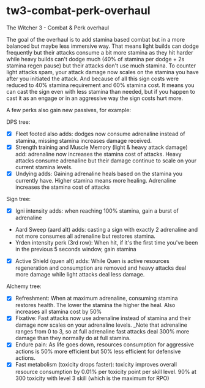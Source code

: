 # tw3-combat-perk-overhaul
The Witcher 3 - Combat & Perk overhaul


The goal of the overhaul is to add stamina based combat but in a more balanced but maybe less immersive way. That means light builds can dodge frequently but their attacks consume a bit more stamina as they hit harder while heavy builds can't dodge much (40% of stamina per dodge + 2s stamina regen pause) but their attacks don't use much stamina. To counter light attacks spam, your attack damage now scales on the stamina you have after you initiated the attack. And because of all this sign costs were reduced to 40% stamina requirement and 60% stamina cost. It means you can cast the sign even with less stamina than needed, but if you happen to cast it as an engage or in an aggressive way the sign costs hurt more.

A few perks also gain new passives, for example:

DPS tree:
- [x] Fleet footed also adds: dodges now consume adrenaline instead of stamina, missing stamina increases damage received.
- [x] Strength training and Muscle Memory (light & heavy attack damage) add: adrenaline now increases the stamina cost of attacks. Heavy attacks consume adrenaline but their damage continue to scale on your current stamina levels.
- [x] Undying adds: Gaining adrenaline heals based on the stamina you currently have. Higher stamina means more healing. Adrenaline increases the stamina cost of attacks

Sign tree:
- [x] Igni intensity adds: when reaching 100% stamina, gain a burst of adrenaline
- Aard Sweep (aard alt) adds: casting a sign with exactly 2 adrenaline and not more consumes all adrenaline but restores stamina.
- Yrden intensity perk (3rd row): When hit, if it's the first time you've been in the previous 5 seconds window, gain stamina
- [x] Active Shield (quen alt) adds: While Quen is active resources regeneration and consumption are removed and heavy attacks deal more damage while light attacks deal less damage.

Alchemy tree:
- [x] Refreshment: When at maximum adrenaline, consuming stamina restores health. The lower the stamina the higher the heal. Also increases all stamina cost by 50%
- [x] Fixative: Fast attacks now use adrenaline instead of stamina and their damage now scales on your adrenaline levels. _Note that adrenaline ranges from 0 to 3, so at full adrenaline fast attacks deal 300% more damage than they normally do at full stamina.
- [x] Endure pain: As life goes down, resources consumption for aggressive actions is 50% more efficient but 50% less efficient for defensive actions.
- [x] Fast metabolism (toxicity drops faster): toxicity improves overall resource consumption by 0.01% per toxicity point per skill level. 90% at 300 toxicity with level 3 skill (which is the maximum for RPO)